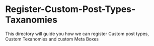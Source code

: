 # Register-Custom-Post-Types-Taxanomies
This directory will guide you how we can register Custom post types, Custom Texanomies and custom Meta Boxes
